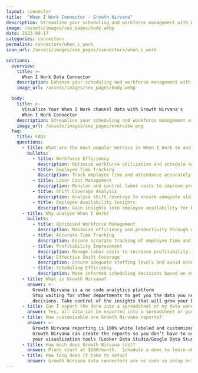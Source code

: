 ```yaml
---
layout: connector
title:  "When I Work Connector - Growth Nirvana"
description: Streamline your scheduling and workforce management with When I Work integration, gaining actionable insights from data analysis.
image: /assets/images/seo_pages/body.webp
date: 2023-08-17
categories: connectors
permalink: connectors/when_i_work
icon_url: /assets/images/seo_pages/connectors/when_i_work

sections:
  overview:
    title: >-
      When I Work Data Connector
    description: Enhance your scheduling and workforce management with When I Work integration. Seamlessly integrate scheduling data, unlocking insights that optimize workforce efficiency, employee time tracking, and operational excellence.
    image_url: /assets/images/seo_pages/body.webp

  body:
    title: >-
      Visualize Your When I Work channel data with Growth Nirvana's
      When I Work Connector
    description: Streamline your scheduling and workforce management with When I Work integration, gaining actionable insights from data analysis.
    image_url: /assets/images/seo_pages/overview.png
  faq:
    title: FAQs
    questions:
      - title: What are the most popular metrics in When I Work to analyze?
        bullets:
          - title: Workforce Efficiency
            description: Optimize workforce utilization and schedule adherence.
          - title: Employee Time Tracking
            description: Track employee time and attendance accurately.
          - title: Labor Cost Management
            description: Monitor and control labor costs to improve profitability.
          - title: Shift Coverage Analysis
            description: Analyze shift coverage to ensure adequate staffing levels.
          - title: Employee Availability Insights
            description: Gain insights into employee availability for better scheduling decisions.
      - title: Why analyze When I Work?
        bullets:
          - title: Optimized Workforce Management
            description: Maximize efficiency and productivity through effective scheduling.
          - title: Accurate Time Tracking
            description: Ensure accurate tracking of employee time and attendance.
          - title: Profitability Improvement
            description: Manage labor costs to increase profitability.
          - title: Effective Shift Coverage
            description: Ensure adequate staffing levels and avoid understaffing or overstaffing.
          - title: Scheduling Efficiency
            description: Make informed scheduling decisions based on employee availability insights.
      - title: What is Growth Nirvana?
        answer: >-
          Growth Nirvana is a no code analytics platform 
          Stop waiting for other departments to get you the data you need to make critical business 
          decisions. Take control of the insights that will grow your business.
      - title: Can I export the data into a spreadsheet or my data warehouse?
        answer: Yes, all data can be exported into a spreadsheet or your data warehouse (Google BigQuery, AWS, Snowflake, Azure, etc)
      - title: How customizable are Growth Nirvana reports?
        answer: >-
          Growth Nirvana reporting is 100% white labeled and customized to your specifications.
          Growth Nirvana can create the reports so you don’t have to or you can connect
          your visualization tools (Looker Data Studio/Google Data Studio, Tableau, PowerBI, etc) to Growth Nirvana.
      - title: How much does Growth Nirvana cost?
        answer: Plans start at $200/month.  Schedule a demo to learn what plan is best for you.
      - title: How long does it take to setup?
        answer: Growth Nirvana data connectors are no code so setup only requires a few clicks.
---
```

